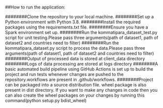 ##How to run the application:

########Clone the repository to your local machine.
########Set up a Python environment with Python 3.8.
########Install the required packages using the requirements.txt file.
########Ensure you have a Spark environment set up.
########Run the kommatipara_dataset_test.py  script for unit testing.Please pass three arguments(path of dataset1, path of dataset2 and countries need to filter)
########Run the kommatipara_dataset.py  script to process the data.Please pass three arguments(path of dataset1, path of dataset2 and countries need to filter)
########Output of processed data is  stored at client_data directory
########Logs of data processing are stored at logs directory
########A basic automated build pipeline using GitHub Actions is set up to build the project and run tests whenever changes are pushed to the repository.workflows are present in .github/workflows.
########Project can be packaged into a source distribution file. wheel package is also present in dist directory. If you want to make any changes in code then you can also create the wheel packages on your changes by running this command(python setup.py bdist_wheel)

